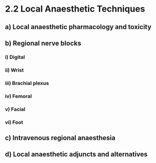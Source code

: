 # 2.2 Local Anaesthetic Techniques

## a\)  Local anaesthetic pharmacology and toxicity

## b\)  Regional nerve blocks

###         i\)  Digital

###         ii\)  Wrist

###         iii\)  Brachial plexus

###         iv\)  Femoral

###         v\)  Facial

###         vi\)  Foot

## c\)  Intravenous regional anaesthesia

## d\)  Local anaesthetic adjuncts and alternatives


